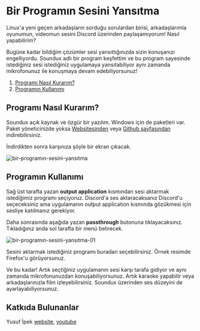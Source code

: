 # Bir Programın Sesini Yansıtma

Linux'a yeni geçen arkadaşların sorduğu sorulardan birisi, arkadaşlarımla oyunumun, videomun sesini Discord üzerinden paylaşamıyorum! Nasıl yapabilirim?

Bugüne kadar bildiğim çözümler sesi yansıttığınızda sizin konuşanızı engelliyordu. Soundux adlı bir program keşfettim ve bu program sayesinde istediğiniz sesi istediğiniz uygulamaya yansıtabiliyor aynı zamanda mikrofonunuz ile konuşmaya devam edebiliyorsunuz!

1. [Programı Nasıl Kurarım?](#programı-nasıl-kurarım)
2. [Programın Kullanımı](#programın-kullanımı)

## Programı Nasıl Kurarım?
Soundux açık kaynak ve özgür bir yazılım. Windows için de paketleri var. Paket yöneticinizde yoksa [Websitesinden](https://soundux.rocks/) veya [Github sayfasından](https://github.com/Soundux/Soundux) indirebilirsiniz.

İndirdikten sonra karşınıza şöyle bir ekran çıkacak.

![bir-programın-sesini-yansıtma](https://i.ibb.co/r774z5B/bir-program-n-sesini-yans-tma.png)

## Programın Kullanımı

Sağ üst tarafta yazan **output application** kısmından sesi aktarmak istediğimiz programı seçiyoruz. Discord'a ses aktaracaksanız Discord'u seçeceksiniz ama uygulamanın output application kısmında gözükmesi için sesliye katılmanız gerekiyor.

Daha sonrasında aşağıda yazan **passthrough** butonuna tıklayacaksınız. Tıkladığınız anda sol tarafta bir menü belirecek.

![bir-programın-sesini-yansıtma-01](https://i.ibb.co/RpvKBj3/bir-program-n-sesini-yans-tma-01.png)

Sesini aktarmak istediğiniz programı buradan seçebilirsiniz. Örnek resimde Firefox'u görüyorsunuz.

Ve bu kadar! Artık seçtiğiniz uygulamanın sesi karşı tarafa gidiyor ve aynı zamanda mikrofonunuzdan konuşabiliyorsunuz. Artık karaoke yapabilir veya arkadaşlarınızla film izleyebilirsiniz. Soundux üzerinden ses düzeyini de ayarlayabiliyorsunuz.

## Katkıda Bulunanlar
Yusuf İpek [website](https://yusufipek.me), [youtube](https://www.youtube.com/channel/UCVBX2n_5egE9XuJL8NUS0Xg)
